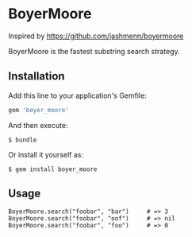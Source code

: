 # BoyerMoore

Inspired by https://github.com/jashmenn/boyermoore

BoyerMoore is the fastest substring search strategy.

## Installation

Add this line to your application's Gemfile:

```ruby
gem 'boyer_moore'
```

And then execute:

    $ bundle

Or install it yourself as:

    $ gem install boyer_moore

## Usage

`
BoyerMoore.search("foobar", "bar")     # => 3
BoyerMoore.search("foobar", "oof")     # => nil
BoyerMoore.search("foobar", "foo")     # => 0
`
